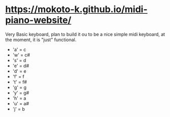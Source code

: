 # https://mokoto-k.github.io/midi-piano-website/
Very Basic keyboard, plan to build it ou to be a nice simple midi keyboard, at the moment, it is "just" functional.
- 'a' = c
- 'w' = c#
- 's' = d
- 'e' = d#
- 'd' = e
- 'f' = f
- 't' = f#
- 'g' = g
- 'y' = g#
- 'h' = a
- 'u' = a#
- 'j' = b

